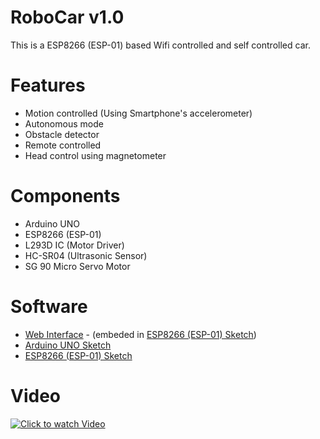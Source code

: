 # RoboCar v1.0

This is a ESP8266 (ESP-01) based Wifi controlled and self controlled car. 

# Features
- Motion controlled (Using Smartphone's accelerometer)
- Autonomous mode
- Obstacle detector
- Remote controlled
- Head control using magnetometer

# Components
- Arduino UNO
- ESP8266 (ESP-01)
- L293D IC (Motor Driver)
- HC-SR04 (Ultrasonic Sensor)
- SG 90 Micro Servo Motor

# Software
- [Web Interface](https://jsfiddle.net/8Lkuyp5v/) - (embeded in [ESP8266 (ESP-01) Sketch](RoboCarServer_ESP8266.ino))
- [Arduino UNO Sketch](RoboCar.ino)
- [ESP8266 (ESP-01) Sketch](RoboCarServer_ESP8266.ino)

# Video
[![Click to watch Video](https://img.youtube.com/vi/C7pamJp09n4/0.jpg)](https://www.youtube.com/watch?v=C7pamJp09n4)
